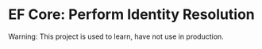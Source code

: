 # EF Core: Perform Identity Resolution

Warning: This project is used to learn, have not use in production.

